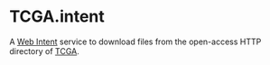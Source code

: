 TCGA.intent
===========

A [Web Intent](http://webintents.org/) service to download files from the open-access HTTP directory of [TCGA](http://cancergenome.nih.gov/).
